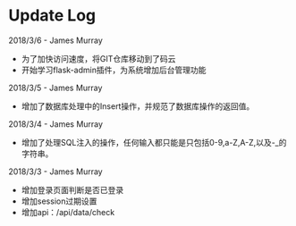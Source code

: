 # Update Log

2018/3/6 - James Murray
* 为了加快访问速度，将GIT仓库移动到了码云
* 开始学习flask-admin插件，为系统增加后台管理功能

2018/3/5 - James Murray
* 增加了数据库处理中的Insert操作，并规范了数据库操作的返回值。

2018/3/4 - James Murray
* 增加了处理SQL注入的操作，任何输入都只能是只包括0-9,a-Z,A-Z,以及-_的字符串。

2018/3/3 - James Murray
* 增加登录页面判断是否已登录
* 增加session过期设置
* 增加api：/api/data/check 